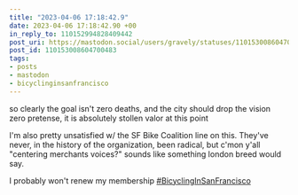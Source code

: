 ```yaml
---
title: "2023-04-06 17:18:42.9"
date: 2023-04-06 17:18:42.90 +00
in_reply_to: 110152994828409442
post_uri: https://mastodon.social/users/gravely/statuses/110153008604700483
post_id: 110153008604700483
tags:
- posts
- mastodon
- bicyclinginsanfrancisco
---
```

so clearly the goal isn't zero deaths, and the city should drop the vision zero pretense, it is absolutely stollen valor at this point

I'm also pretty unsatisfied w/ the SF Bike Coalition line on this. They've never, in the history of the organization, been radical, but c'mon y'all "centering merchants voices?" sounds like something london breed would say.

I probably won't renew my membership [#BicyclingInSanFrancisco](https://mastodon.social/tags/BicyclingInSanFrancisco)


